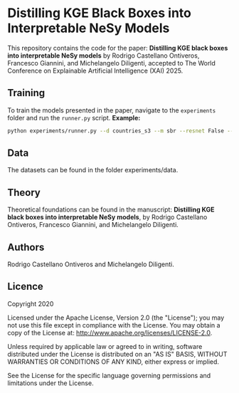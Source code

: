 # Distilling KGE Black Boxes into Interpretable NeSy Models

This repository contains the code for the paper: **Distilling KGE black boxes into interpretable NeSy models** by Rodrigo Castellano Ontiveros, Francesco Giannini, and Michelangelo Diligenti, accepted to The World Conference on Explainable Artificial Intelligence (XAI) 2025.

## Training

To train the models presented in the paper, navigate to the `experiments` folder and run the `runner.py` script.
**Example:**
```bash
python experiments/runner.py --d countries_s3 --m sbr --resnet False --distill True
```
## Data
The datasets can be found in the folder experiments/data.

## Theory
Theoretical foundations can be found in the manuscript: **Distilling KGE black boxes into interpretable NeSy models**, by Rodrigo Castellano Ontiveros, Francesco Giannini, and Michelangelo Diligenti.

## Authors
Rodrigo Castellano Ontiveros and Michelangelo Diligenti.

## Licence
Copyright 2020

Licensed under the Apache License, Version 2.0 (the "License"); you may not use this file except in compliance with the License. You may obtain a copy of the License at: http://www.apache.org/licenses/LICENSE-2.0.

Unless required by applicable law or agreed to in writing, software distributed under the License is distributed on an "AS IS" BASIS, WITHOUT WARRANTIES OR CONDITIONS OF ANY KIND, either express or implied.

See the License for the specific language governing permissions and limitations under the License.
